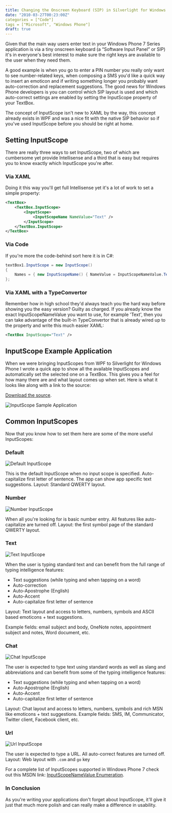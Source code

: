 ```yaml
---
title: Changing the Onscreen Keyboard (SIP) in Silverlight for Windows Phone 7 (WP7) using InputScope"
date: "2010-03-27T00:23:00Z"
categories = ["Code"]
tags = ["Microsoft", "Windows Phone"]
draft: true
---
```


Given that the main way users enter text in your Windows Phone 7 Series application is via a tiny onscreen keyboard (a &ldquo;Software Input Panel&rdquo; or SIP) it's in everyone's best interest to make sure the right keys are available to the user when they need them.

A good example is when you go to enter a PIN number you really only want to see number-related keys, when composing a SMS you'd like a quick way to insert an emoticon and if writing something longer you probably want auto-correction and replacement suggestions. The good news for Windows Phone developers is you can control which SIP layout is used and which auto-correct settings are enabled by setting the InputScope property of your TextBox.

The concept of InputScope isn't new to XAML by the way, this concept already exists in WPF and was a nice fit with the native SIP behavior so if you've used InputScope before you should be right at home.

## Setting InputScope

There are really three ways to set InputScope, two of which are cumbersome yet provide Intellisense and a third that is easy but requires you to know exactly which InputScope you're after.

### Via XAML

Doing it this way you'll get full Intellisense yet it's a lot of work to set a simple property:

```xml
<TextBox>
    <TextBox.InputScope>
        <InputScope>
            <InputScopeName NameValue="Text" />
        </InputScope>
    </TextBox.InputScope>
</TextBox>
```

### Via Code

If you're more the code-behind sort here it is in C#:

```csharp
textBox1.InputScope = new InputScope()
{
    Names = { new InputScopeName() { NameValue = InputScopeNameValue.Text } }
};
```

### Via XAML with a TypeConvertor

Remember how in high school they'd always teach you the hard way before showing you the easy version? Guilty as charged. If you already know the exact InputScopeNameValue you want to use, for example 'Text', then you can take advantage of the built-in TypeConvertor that is already wired up to the property and write this much easier XAML:

```xml
<TextBox InputScope="Text" />
```

## InputScope Example Application

When we were bringing InputScopes from WPF to Silverlight for Windows Phone I wrote a quick app to show all the available InputScopes and automatically set the selected one on a TextBox. This gives you a feel for how many there are and what layout comes up when set. Here is what it looks like along with a link to the source:

[Download the source](/downloads/InputScopes.zip).

![InputScope Sample Application](/images/InputScope%20Sample%20Application_thumb.png "InputScope Sample Application")

## Common InputScopes

Now that you know how to set them here are some of the more useful InputScopes:

### Default

![Default InputScope](/images/Default%20InputScope_thumb.png "Default InputScope")

This is the default InputScope when no input scope is specified. Auto-capitalize first letter of sentence. The app can show app specific text suggestions. Layout: Standard QWERTY layout.

### Number

![Number InputScope](/images/Number%20InputScope_thumb.png "Number InputScope")

When all you're looking for is basic number entry. All features like auto-capitalize are turned off. Layout: the first symbol page of the standard QWERTY layout.

### Text

![Text InputScope](/images/Text%20InputScope_thumb.jpg "Text InputScope")

When the user is typing standard text and can benefit from the full range of typing intelligence features:

* Text suggestions (while typing and when tapping on a word)
* Auto-correction
* Auto-Apostrophe (English)
* Auto-Accent
* Auto-capitalize first letter of sentence

Layout: Text layout and access to letters, numbers, symbols and ASCII based emoticons + text suggestions.

Example fields: email subject and body, OneNote notes, appointment subject and notes, Word document, etc.

### Chat

![Chat InputScope](/images/Chat%20InputScope_thumb.jpg "Chat InputScope")

The user is expected to type text using standard words as well as slang and abbreviations and can benefit from some of the typing intelligence features:

* Text suggestions (while typing and when tapping on a word)
* Auto-Apostrophe (English)
* Auto-Accent
* Auto-capitalize first letter of sentence

Layout: Chat layout and access to letters, numbers, symbols and rich MSN like emoticons + text suggestions.
Example fields: SMS, IM, Communicator, Twitter client, Facebook client, etc.

### Url

![Url InputScope](/images/Url%20InputScope_thumb.png "Url InputScope")

The user is expected to type a URL. All auto-correct features are turned off. Layout: Web layout with `.com` and `go` key

For a complete list of InputScopes supported in Windows Phone 7 check out this MSDN link: [InputScopeNameValue Enumeration][1].

[1]: http://msdn.microsoft.com/en-us/library/system.windows.input.inputscopenamevalue(v=vs.95).aspx

### In Conclusion

As you're writing your applications don't forget about InputScope, it'll give it just that much more polish and can really make a difference in usability.
